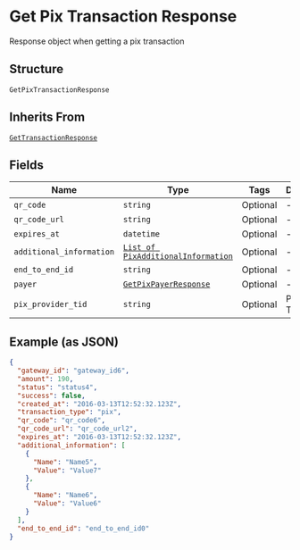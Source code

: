 
# Get Pix Transaction Response

Response object when getting a pix transaction

## Structure

`GetPixTransactionResponse`

## Inherits From

[`GetTransactionResponse`](../../doc/models/get-transaction-response.md)

## Fields

| Name | Type | Tags | Description |
|  --- | --- | --- | --- |
| `qr_code` | `string` | Optional | - |
| `qr_code_url` | `string` | Optional | - |
| `expires_at` | `datetime` | Optional | - |
| `additional_information` | [`List of PixAdditionalInformation`](../../doc/models/pix-additional-information.md) | Optional | - |
| `end_to_end_id` | `string` | Optional | - |
| `payer` | [`GetPixPayerResponse`](../../doc/models/get-pix-payer-response.md) | Optional | - |
| `pix_provider_tid` | `string` | Optional | Pix provider TID |

## Example (as JSON)

```json
{
  "gateway_id": "gateway_id6",
  "amount": 190,
  "status": "status4",
  "success": false,
  "created_at": "2016-03-13T12:52:32.123Z",
  "transaction_type": "pix",
  "qr_code": "qr_code6",
  "qr_code_url": "qr_code_url2",
  "expires_at": "2016-03-13T12:52:32.123Z",
  "additional_information": [
    {
      "Name": "Name5",
      "Value": "Value7"
    },
    {
      "Name": "Name6",
      "Value": "Value6"
    }
  ],
  "end_to_end_id": "end_to_end_id0"
}
```

